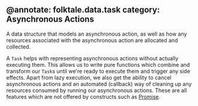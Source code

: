 @annotate: folktale.data.task
category: Asynchronous Actions
---

A data structure that models an asynchronous action, as well as how any
resources associated with the asynchronous action are allocated and collected.

A `Task` helps with representing asynchronous actions without actually
executing them. This allows us to write pure functions which combine and
transform our `Task`s until we're ready to execute them and trigger any side
effects. Apart from lazy execution, we also get the ability to cancel
asynchronous actions and an automated (callback) way of cleaning up any
resources consumed by running our asynchronous actions. These are all features
which are not offered by constructs such as
[Promise](http://www.ecma-international.org/ecma-262/6.0/#sec-promise-constructor).


